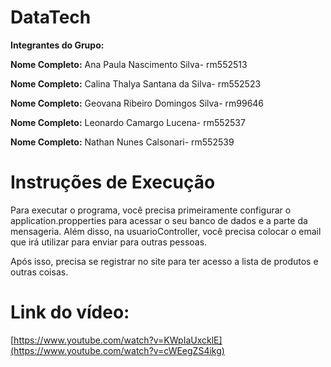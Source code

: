 # DataTech
**Integrantes do Grupo:**

**Nome Completo:** Ana Paula Nascimento Silva- rm552513

**Nome Completo:** Calina Thalya Santana da Silva- rm552523

**Nome Completo:** Geovana Ribeiro Domingos Silva- rm99646

**Nome Completo:** Leonardo Camargo Lucena- rm552537

**Nome Completo:** Nathan Nunes Calsonari- rm552539

# Instruções de Execução
Para executar o programa, você precisa primeiramente configurar o application.propperties para acessar o seu banco de dados e a parte da mensageria. Além disso, na usuarioController, você precisa colocar o email que irá utilizar para enviar para outras pessoas.

Após isso, precisa se registrar no site para ter acesso a lista de produtos e outras coisas.

# Link do vídeo:
[https://www.youtube.com/watch?v=KWpIaUxcklE](https://www.youtube.com/watch?v=cWEegZS4ikg)

